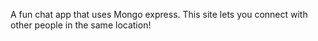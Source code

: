 A fun chat app that uses Mongo express. This site lets you connect with other people in the same location! 
